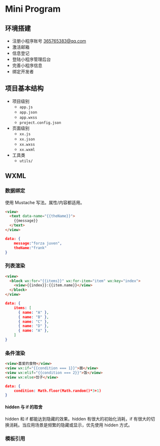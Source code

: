 # Mini Program

## 环境搭建

- 注册小程序账号 365765383@qq.com
- 激活邮箱
- 信息登记
- 登陆小程序管理后台
- 完善小程序信息
- 绑定开发者

## 项目基本结构

- 项目级别
  - `app.js`
  - `app.json`
  - `app.wxss`
  - `project.config.json`
- 页面级别
  - `xx.js`
  - `xx.json`
  - `xx.wxss`
  - `xx.wxml`
- 工具类
  - `utils/`

## WXML

### 数据绑定

使用 Mustache 写法。属性/内容都适用。

```html
<view>
  <text data-name="{{theName}}">
    {{message}}
  </text>
</view>
```

```json
data: {
    message:"forza juven",
    theName:"frank"
}
```

### 列表渲染

```html
<view>
  <block wx:for="{{items}}" wx:for-item="item" wx:key="index">
    <view>{{index}}:{{item.name}}</view>
  </block>
</view>
```

```json
data: {
    items: [
      { name: "A" },
      { name: "B" },
      { name: "C" },
      { name: "D" },
      { name: "A" },
    ]
}
```

### 条件渲染

```html
<view>喜爱的食物</view>
<view wx:if="{{condition === 1}}">面</view>
<view wx:elif="{{condition === 2}}">饭</view>
<view wx:else>饺子</view>
```

```json
data: {
    condition: Math.floor(Math.random()*3+1)
}
```

#### hidden 与 if 的取舍

hidden 和 if 都能达到隐藏的效果。hidden 有很大的初始化消耗，if 有很大的切换消耗。当应用场景是频繁的隐藏或显示，优先使用 hidden 方式。

### 模板引用
